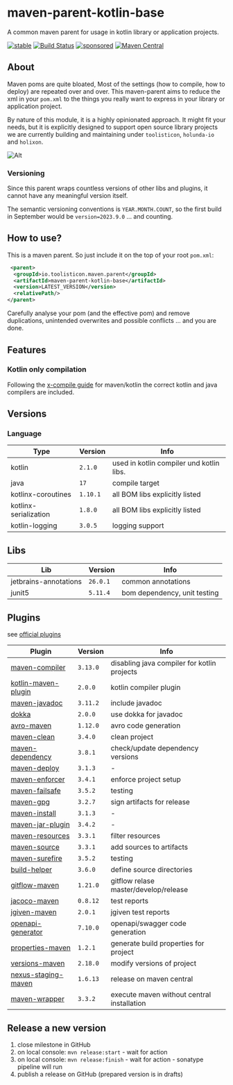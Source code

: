 # maven-parent-kotlin-base

A common maven parent for usage in kotlin library or application projects.

[![stable](https://img.shields.io/badge/lifecycle-STABLE-green.svg)](https://github.com/holisticon#open-source-lifecycle)
[![Build Status](https://github.com/toolisticon/maven-parent-kotlin-base/workflows/Development%20branches/badge.svg)](https://github.com/toolisticon/maven-parent-kotlin-base/actions)
[![sponsored](https://img.shields.io/badge/sponsoredBy-Holisticon-RED.svg)](https://holisticon.de/)
[![Maven Central](https://maven-badges.herokuapp.com/maven-central/io.toolisticon.maven.parent/maven-parent-kotlin-base/badge.svg)](https://maven-badges.herokuapp.com/maven-central/io.toolisticon.maven.parent/maven-parent-kotlin-base)

## About

Maven poms are quite bloated, Most of the settings (how to compile, how to deploy) are repeated over and over.
This maven-parent aims to reduce the xml in your `pom.xml` to the things you really want to express in your library or application project.

By nature of this module, it is a highly opinionated approach. It might fit your needs, but it is explicitly designed to support open source library
projects we are currently building and maintaining under `toolisticon`, `holunda-io` and `holixon`.

![Alt](https://repobeats.axiom.co/api/embed/e8f5fb21acc9cb5a90b05b63164ce38fbd473b48.svg "Repobeats analytics image")

### Versioning

Since this parent wraps countless versions of other libs and plugins, it cannot have any meaningful version itself.

The semantic versioning conventions is `YEAR.MONTH.COUNT`, so the first build in September would be `version=2023.9.0` ... and counting.

## How to use?

This is a maven parent. So just include it on the top of your root `pom.xml`:

```xml
 <parent>
  <groupId>io.toolisticon.maven.parent</groupId>
  <artifactId>maven-parent-kotlin-base</artifactId>
  <version>LATEST_VERSION</version>
  <relativePath/>
</parent>
```

Carefully analyse your pom (and the effective pom) and remove duplications, unintended overwrites and possible conflicts ... and you are done.

## Features

### Kotlin only compilation

Following the [x-compile guide](https://kotlinlang.org/docs/maven.html#compile-kotlin-and-java-sources) for maven/kotlin the correct kotlin and java compilers
are included.

## Versions

### Language

| Type                  | Version | Info                                      |
|-----------------------|---------|-------------------------------------------|
| kotlin                | `2.1.0` | used in kotlin compiler und kotlin libs.  |
| java                  | `17`    | compile target                            |
| kotlinx-coroutines    | `1.10.1` | all BOM libs explicitly listed            |
| kotlinx-serialization | `1.8.0` | all BOM libs explicitly listed            |
| kotlin-logging        | `3.0.5` | logging support                           |

## Libs

| Lib    | Version  | Info                                 |
|--------|----------|--------------------------------------|
| jetbrains-annotations | `26.0.1` | common annotations  |
| junit5 | `5.11.4` | bom dependency, unit testing       |

## Plugins

see [official plugins](https://maven.apache.org/plugins/index.html)

| Plugin                                                                                                                     | Version  | Info                                        |
|----------------------------------------------------------------------------------------------------------------------------|----------|---------------------------------------------|
| [maven-compiler](https://maven.apache.org/plugins/maven-compiler-plugin/)                                                  | `3.13.0` | disabling java compiler for kotlin projects |
| [kotlin-maven-plugin](https://kotlinlang.org/docs/maven.html)                                                              | `2.0.0`  | kotlin compiler plugin                      |
| [maven-javadoc](https://maven.apache.org/plugins/maven-javadoc-plugin/)                                                    | `3.11.2` | include javadoc                             |
| [dokka](https://kotlinlang.org/docs/dokka-maven.html#apply-dokka)                                                          | `2.0.0`  | use dokka for javadoc                       |
| [avro-maven](https://avro.apache.org/docs/1.11.1/getting-started-java/)                                                    | `1.12.0` | avro code generation                        |
| [maven-clean](https://maven.apache.org/plugins/maven-clean-plugin/)                                                        | `3.4.0`  | clean project                               |
| [maven-dependency](https://maven.apache.org/plugins/maven-dependency-plugin/)                                              | `3.8.1`  | check/update dependency versions            |
| [maven-deploy](https://maven.apache.org/plugins/maven-deploy-plugin/)                                                      | `3.1.3`  | -                                           |
| [maven-enforcer](https://maven.apache.org/enforcer/maven-enforcer-plugin/)                                                 | `3.4.1`  | enforce project setup                       |
| [maven-failsafe](https://maven.apache.org/surefire/maven-failsafe-plugin/)                                                 | `3.5.2`  | testing                                     |
| [maven-gpg](https://maven.apache.org/plugins/maven-gpg-plugin/)                                                            | `3.2.7`  | sign artifacts for release                  |
| [maven-install](https://maven.apache.org/plugins/maven-install-plugin/)                                                    | `3.1.3`  | -                                           |
| [maven-jar-plugin](https://maven.apache.org/plugins/maven-jar-plugin/)                                                     | `3.4.2`  | -                                           |
| [maven-resources](https://maven.apache.org/plugins/maven-resources-plugin/)                                                | `3.3.1`  | filter resources                            |
| [maven-source](https://maven.apache.org/plugins/maven-source-plugin/)                                                       | `3.3.1`  | add sources to artifacts                    |
| [maven-surefire](https://maven.apache.org/surefire/maven-surefire-plugin/)                                                 | `3.5.2`  | testing                                     |
| [build-helper](https://www.mojohaus.org/build-helper-maven-plugin/)                                                        | `3.6.0`  | define source directories                   |
| [gitflow-maven](https://aleksandr-m.github.io/gitflow-maven-plugin/)                                                       | `1.21.0` | gitflow relase master/develop/release       |
| [jacoco-maven](https://www.eclemma.org/jacoco/trunk/doc/maven.html)                                                        | `0.8.12` | test reports                                |
| [jgiven-maven](https://jgiven.org/userguide/#_maven)                                                                       | `2.0.1`  | jgiven test reports                         |
| [openapi-generator](https://github.com/OpenAPITools/openapi-generator/tree/master/modules/openapi-generator-maven-plugin)  | `7.10.0` | openapi/swagger code generation             |
| [properties-maven](https://www.mojohaus.org/properties-maven-plugin/)                                                      | `1.2.1`  | generate build properties for project       |
| [versions-maven](https://www.mojohaus.org/versions/versions-maven-plugin/index.html)                                       | `2.18.0` | modify versions of project                  |
| [nexus-staging-maven](https://github.com/sonatype/nexus-maven-plugins/blob/main/staging/maven-plugin/README.md)            | `1.6.13` | release on maven central                    |
| [maven-wrapper](https://maven.apache.org/wrapper/maven-wrapper-plugin/plugin-info.html)                                    | `3.3.2`  | execute maven without central installation  |

## Release a new version

1. close milestone in GitHub
1. on local console: `mvn release:start` - wait for action
1. on local console: `mvn release:finish` - wait for action - sonatype pipeline will run
1. publish a release on GitHub (prepared version is in drafts)
